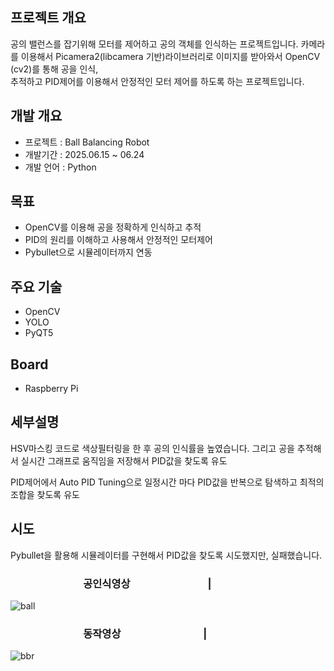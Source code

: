 ## 프로젝트 개요
공의 밸런스를 잡기위해 모터를 제어하고 공의 객체를 인식하는 프로젝트입니다.
카메라를 이용해서 Picamera2(libcamera 기반)라이브러리로 이미지를 받아와서 OpenCV (cv2)를 통해 공을 인식,  
추적하고 PID제어를 이용해서 안정적인 모터 제어를 하도록 하는 프로젝트입니다.

## 개발 개요
- 프로젝트 : Ball Balancing Robot
- 개발기간 : 2025.06.15 ~ 06.24
- 개발 언어 : Python


## 목표
- OpenCV를 이용해 공을 정확하게 인식하고 추적  
- PID의 원리를 이해하고 사용해서 안정적인 모터제어  
- Pybullet으로 시뮬레이터까지 연동  

## 주요 기술
- OpenCV
- YOLO
- PyQT5

## Board
- Raspberry Pi

## 세부설명
HSV마스킹 코드로 색상필터링을 한 후 공의 인식률을 높였습니다.
그리고 공을 추적해서 실시간 그래프로 움직임을 저장해서 PID값을 찾도록 유도

PID제어에서 Auto PID Tuning으로 일정시간 마다 PID값을 반복으로 탐색하고 최적의 조합을 찾도록 유도

## 시도
Pybullet을 활용해 시뮬레이터를 구현해서 PID값을 찾도록 시도했지만, 실패했습니다.




### &nbsp;&nbsp; &nbsp; &nbsp; &nbsp; &nbsp; &nbsp; &nbsp; &nbsp;&nbsp;&nbsp;&nbsp;&nbsp;&nbsp;&nbsp;&nbsp;&nbsp;&nbsp;&nbsp;&nbsp;&nbsp;&nbsp;&nbsp;공인식영상   &nbsp;&nbsp;&nbsp; &nbsp;&nbsp;&nbsp;&nbsp;&nbsp;&nbsp;&nbsp;&nbsp;&nbsp;&nbsp;&nbsp;&nbsp;   &nbsp; &nbsp; &nbsp; &nbsp; &nbsp; &nbsp; &nbsp;    |
![ball](https://github.com/user-attachments/assets/bc539559-c051-4893-992d-a977a46fa279)   

### &nbsp;&nbsp; &nbsp; &nbsp; &nbsp; &nbsp; &nbsp; &nbsp; &nbsp;&nbsp;&nbsp;&nbsp;&nbsp;&nbsp;&nbsp;&nbsp;&nbsp;&nbsp;&nbsp;&nbsp;&nbsp;&nbsp;&nbsp;동작영상   &nbsp;&nbsp;&nbsp; &nbsp;&nbsp;&nbsp;&nbsp;&nbsp;&nbsp;&nbsp;&nbsp;&nbsp;&nbsp;&nbsp;&nbsp;   &nbsp; &nbsp; &nbsp; &nbsp; &nbsp; &nbsp; &nbsp; &nbsp;   |
![bbr](https://github.com/user-attachments/assets/9d9a7ccb-f29c-4c8e-bb3e-a081bc743fe6)
### 



